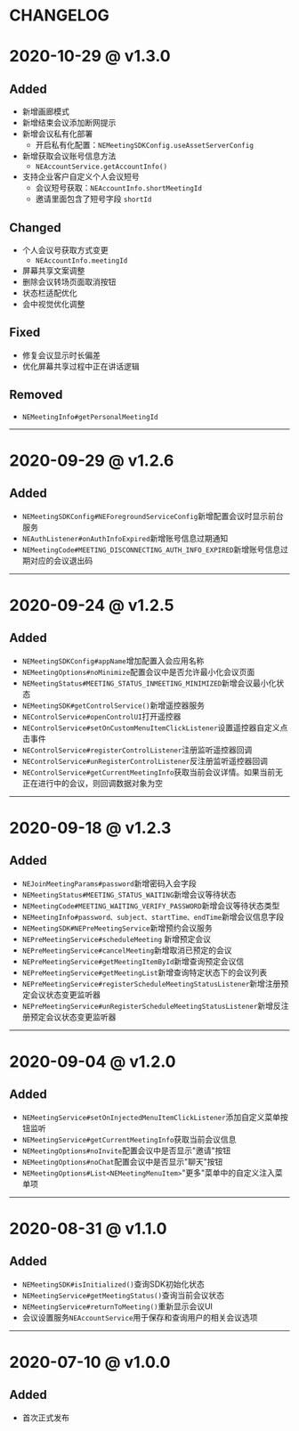 # CHANGELOG


# 2020-10-29 @ v1.3.0

## Added
* 新增画廊模式
* 新增结束会议添加断网提示
* 新增会议私有化部署
    - 开启私有化配置：`NEMeetingSDKConfig.useAssetServerConfig` 
* 新增获取会议账号信息方法
    - `NEAccountService.getAccountInfo()`
* 支持企业客户自定义个人会议短号
    - 会议短号获取：`NEAccountInfo.shortMeetingId`
    - 邀请里面包含了短号字段 `shortId`

## Changed
* 个人会议号获取方式变更
    - `NEAccountInfo.meetingId`
* 屏幕共享文案调整
* 删除会议转场页面取消按钮
* 状态栏适配优化
* 会中视觉优化调整

## Fixed
* 修复会议显示时长偏差
* 优化屏幕共享过程中正在讲话逻辑

## Removed
* `NEMeetingInfo#getPersonalMeetingId`

--------
# 2020-09-29 @ v1.2.6

## Added
* `NEMeetingSDKConfig#NEForegroundServiceConfig`新增配置会议时显示前台服务
* `NEAuthListener#onAuthInfoExpired`新增账号信息过期通知
* `NEMeetingCode#MEETING_DISCONNECTING_AUTH_INFO_EXPIRED`新增账号信息过期对应的会议退出码

---------
# 2020-09-24 @ v1.2.5

## Added
* `NEMeetingSDKConfig#appName`增加配置入会应用名称
* `NEMeetingOptions#noMinimize`配置会议中是否允许最小化会议页面
* `NEMeetingStatus#MEETING_STATUS_INMEETING_MINIMIZED`新增会议最小化状态 
* `NEMeetingSDK#getControlService()`新增遥控器服务
* `NEControlService#openControlUI`打开遥控器
* `NEControlService#setOnCustomMenuItemClickListener`设置遥控器自定义点击事件 
* `NEControlService#registerControlListener`注册监听遥控器回调
* `NEControlService#unRegisterControlListener`反注册监听遥控器回调
* `NEControlService#getCurrentMeetingInfo`获取当前会议详情。如果当前无正在进行中的会议，则回调数据对象为空

-------
# 2020-09-18 @ v1.2.3

## Added
* `NEJoinMeetingParams#password`新增密码入会字段
* `NEMeetingStatus#MEETING_STATUS_WAITING`新增会议等待状态
* `NEMeetingCode#MEETING_WAITING_VERIFY_PASSWORD`新增会议等待状态类型 
* `NEMeetingInfo#password、subject、startTime、endTime`新增会议信息字段
* `NEMeetingSDK#NEPreMeetingService`新增预约会议服务
* `NEPreMeetingService#scheduleMeeting` 新增预定会议
* `NEPreMeetingService#cancelMeeting`新增取消已预定的会议
* `NEPreMeetingService#getMeetingItemById`新增查询预定会议信
* `NEPreMeetingService#getMeetingList`新增查询特定状态下的会议列表
* `NEPreMeetingService#registerScheduleMeetingStatusListener`新增注册预定会议状态变更监听器
* `NEPreMeetingService#unRegisterScheduleMeetingStatusListener`新增反注册预定会议状态变更监听器 

-------
# 2020-09-04   @ v1.2.0

## Added
* `NEMeetingService#setOnInjectedMenuItemClickListener`添加自定义菜单按钮监听
* `NEMeetingService#getCurrentMeetingInfo`获取当前会议信息
* `NEMeetingOptions#noInvite`配置会议中是否显示"邀请"按钮 
* `NEMeetingOptions#noChat`配置会议中是否显示"聊天"按钮
* `NEMeetingOptions#List<NEMeetingMenuItem>`"更多"菜单中的自定义注入菜单项

-------
# 2020-08-31  @ v1.1.0

## Added
* `NEMeetingSDK#isInitialized()`查询SDK初始化状态
* `NEMeetingService#getMeetingStatus()`查询当前会议状态
* `NEMeetingService#returnToMeeting()`重新显示会议UI
* 会议设置服务`NEAccountService`用于保存和查询用户的相关会议选项

-------
# 2020-07-10 @ v1.0.0

## Added
* 首次正式发布


